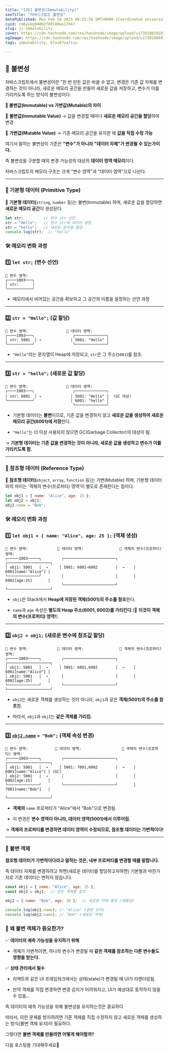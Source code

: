 ```yaml
---
title: "[JS] 불변성(Immutability)"
seoTitle: "자바스크립트 불변성"
datePublished: Mon Feb 10 2025 09:52:56 GMT+0000 (Coordinated Universal Time)
cuid: cm6yvkg94002f08l80wo17kk7
slug: js-immutability
cover: https://cdn.hashnode.com/res/hashnode/image/upload/v1739186591017/69f08c8c-2f81-4188-9c0b-e5087e40b843.png
ogImage: https://cdn.hashnode.com/res/hashnode/image/upload/v1739180691789/e8b9f25a-ffc2-4144-bc2b-bce7d59de03a.png
tags: immutability, 67ai67oa7isx

---
```


## **📌 불변성**

자바스크립트에서 불변성이란 "한 번 만든 값은 바꿀 수 없고, 변경은 기존 값 자체를 변경하는 것이 아니라, 새로운 메모리 공간을 만들어 새로운 값을 저장하고, 변수가 이를 가리키도록 하는 방식이 불변성이다.

**📌 불변값(Immutable) vs 가변값(Mutable)의 차이**

📍 **불변값(Immutable Value)** → 값을 변경할 때마다 **새로운 메모리 공간을 할당**하여 변경

📍 **가변값(Mutable Value)** → 기존 메모리 공간을 유지한 채 **값을 직접 수정 가능**

여기서 말하는 불변성이 기준은 **"변수"가 아니라 "데이터 자체"가 변경될 수 있는가이다.**

즉 불변성을 구분할 때의 변경 가능성의 대상의 **데이터 영역 메모리**이다.

자바스크립트의 메모리 구조는 크게 "변수 영역"과 "데이터 영역"으로 나뉜다.

---

### **📌 기본형 데이터 (Primitive Type)**

📍 **기본형 데이터(**`string`, `number` 등)는 불변(Immutable) 하며, 새로운 값을 할당하면 **새로운 메모리 공간**이 생성된다.

```jsx
let str;         // 변수 str 선언
str = "Hello";   // 변수 str에 데이터 할당
str = "hello";   // 새로운 문자열 할당
console.log(str);  // "hello"
```

### **🛠 메모리 변화 과정**

### **1️⃣** `let str;` (변수 선언)

```plaintext
📌 변수 영역:
┌────1003───┐
│ str:      │  
└───────────┘
```

* 메모리에서 비어있는 공간을 확보하고 그 공간의 이름을 설정하는 선언 과정
    

---

### **2️⃣** `str = "Hello";` (값 할당)

```plaintext
📌 변수 영역:                 📌 데이터 영역:
┌────1003───┐                 ┌──────────────┐
│ str: 5001  │ →             │ 5001: "Hello" │
└───────────┘                 └──────────────┘
```

* `"Hello"`라는 문자열이 Heap에 저장되고, `str`은 그 주소(`5001`)를 참조.
    

---

### **3️⃣** `str = "hello";` (새로운 값 할당)

```plaintext
📌 변수 영역:                 📌 데이터 영역:
┌────1003───┐                 ┌──────────────┐
│ str: 6001  │ →             │ 5001: "Hello" │  (GC 대상)
└───────────┘                │ 6001: "hello" │
                              └──────────────┘
```

* 기본형 데이터는 **불변**이므로, 기존 값을 변경하지 않고 **새로운 값을 생성하여 새로운 메모리 공간(6001)에 저장**한다.
    
* `"Hello"`는 더 이상 사용되지 않으면 GC(Garbage Collector)의 대상이 됨.
    

→ **기본형 데이터는 기존 값을 변경하는 것이 아니라, 새로운 값을 생성하고 변수가 이를 가리키도록 함.**

---

### **📌 참조형 데이터 (Reference Type)**

📍 **참조형 데이터(**`object`, `array`, `function` 등)는 가변(Mutable) 하며, 기본형 데이터와의 차이는 ‘객체의 변수(프로퍼티) 영역’이 별도로 존재한다는 점이다.

```jsx
let obj1 = { name: "Alice", age: 25 };
let obj2 = obj1;
obj2.name = "Bob";
```

### **🛠 메모리 변화 과정**

### **1️⃣** `let obj1 = { name: "Alice", age: 25 };` (객체 생성)

```plaintext
📌 변수 영역:             📌 데이터 영역:                📌 객체의 변수(프로퍼티) 영역:
┌─────1003─────┐         ┌───────────────────────┐        ┌───────────────────┐
│ obj1: 5001   │  →     │ 5001: 6001~6002        │  →    │ 6001[name:"Alice"] │
└──────────────┘         │                       │       │ 6002[age:25]       │
                         └───────────────────────┘        └───────────────────┘
```

* `obj1`은 Stack에서 **Heap에 저장된 객체(5001)의 주소를 참조**한다.
    
* `name`과 `age` 속성은 **별도의 Heap 주소(6001, 6002)를 가리킨다.**(📌 **이것이 객체의 변수(프로퍼티) 영역!**)
    

---

### **2️⃣** `obj2 = obj1;` (새로운 변수에 참조값 할당)

```plaintext
📌 변수 영역:             📌 데이터 영역:                📌 객체의 변수(프로퍼티) 영역:
┌─────1003─────┐         ┌───────────────────────┐        ┌───────────────────┐
│ obj1: 5001   │  →     │ 5001: 6001,6002        │  →    │ 6001[name:"Alice"] │
│ obj2: 5001   │  →      │                       │       │ 6002[age:25]       │
└──────────────┘         └───────────────────────┘        └───────────────────┘
```

* `obj2`는 새로운 객체를 생성하는 것이 아니라, `obj1`과 같은 **객체(5001)의 주소를 참조**함.
    
* 따라서, `obj1`과 `obj2`는 **같은 객체를 가리킴.**
    

---

### **3️⃣** [`obj2.name`](http://obj2.name) `= "Bob";` (객체 속성 변경)

```plaintext
📌 변수 영역:            📌 데이터 영역:                  📌 객체의 변수(프로퍼티) 영역:
┌─────1003─────┐         ┌───────────────────────┐        ┌───────────────────┐
│ obj1: 5001   │  →     │ 5001: 7001,6002        │  →    │ 6001[name:"Alice"] │ (GC)
│ obj2: 5001   │  →      │                       │       │ 6002[age:25]       │
└──────────────┘         └───────────────────────┘       │ 7001[name:"Bob"]   │
                                                          └───────────────────┘
```

* **객체의** `name` 프로퍼티가 "Alice"에서 "Bob"으로 변경됨.
    
* 이 변경은 **변수 영역이 아니라, 데이터 영역(5001)에서 이루어짐.**
    

→ **객체의 프로퍼티를 변경하면 데이터 영역이 수정되므로, 참조형 데이터는 가변적이다!**

---

### **📌 불변 객체**

**참조형 데이터가 가변적이다라고 말하는 것은, 내부 프로퍼티를 변경할 때를 말합니다.**

즉 데이터 자체를 변경하려고 하면(새로운 데이터를 할당하고자하면) 기본형과 마찬가지로 기존 데이터는 변하지 않습니다.

```jsx
const obj1 = { name: "Alice", age: 25 };
const obj2 = obj1;  // 같은 객체를 참조

obj2 = { name: "Bob", age: 30 };  // 새로운 객체 할당 (재할당)

console.log(obj1.name); // "Alice" (원본 유지)
console.log(obj2.name); // "Bob" (새로운 객체)
```

### **📌 왜 불변 객체가 중요한가?**

✅ **데이터의 예측 가능성을 유지하기 위해**

* 객체가 가변적이면, 하나의 변수가 변경될 때 **같은 객체를 참조하는 다른 변수들도 영향을 받는다.**
    

✅ **상태 관리에서 필수**

* 리액트와 같은 UI 프레임워크에서는 상태(state)가 변경될 때 UI가 리렌더링됨.
    
* 만약 객체를 직접 변경하면 변경 감지가 어려워지고, UI가 예상대로 동작하지 않을 수 있음.**.**
    

즉 데이터의 예측 가능성을 위해 불변성을 유지하는것은 중요하다

따라서, 이런 문제를 방지하려면 기존 객체를 직접 수정하지 않고 새로운 객체를 생성하는 방식(불변 객체 유지)이 필요하다.

그렇다면 **불변 객체를 만들려면 어떻게 해야할까?**

다음 포스팅을 기대해주세요🚀
